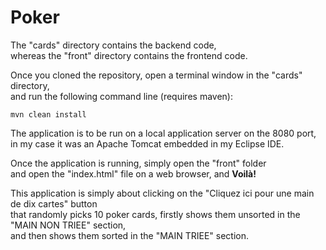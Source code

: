 # Poker
The "cards" directory contains the backend code,</br>
whereas the "front" directory contains the frontend code.</br>

Once you cloned the repository, open a terminal window in the "cards" directory,</br>
and run the following command line (requires maven):</br>

`mvn clean install`

The application is to be run on a local application server on the 8080 port,</br>
in my case it was an Apache Tomcat embedded in my Eclipse IDE.</br>

Once the application is running, simply open the "front" folder</br>
and open the "index.html" file on a web browser, and **Voilà!**</br>

This application is simply about clicking on the "Cliquez ici pour une main de dix cartes" button</br>
that randomly picks 10 poker cards, firstly shows them unsorted in the "MAIN NON TRIEE" section,</br>
and then shows them sorted in the "MAIN TRIEE" section.
